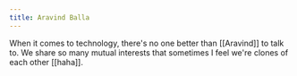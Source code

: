 ```yaml
---
title: Aravind Balla
---
```


When it comes to technology, there's no one better than [[Aravind]] to talk to. We share so many mutual interests that sometimes I feel we're clones of each other [[haha]].